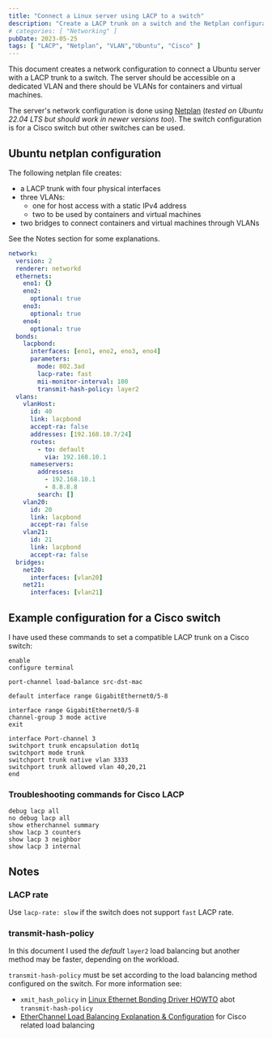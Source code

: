 ```yaml
---
title: "Connect a Linux server using LACP to a switch"
description: "Create a LACP trunk on a switch and the Netplan configuration, including bridges and VLANS"
# categories: [ "Networking" ]
pubDate: 2023-05-25
tags: [ "LACP", "Netplan", "VLAN","Ubuntu", "Cisco" ]
---
```


This document creates a network configuration to connect a Ubuntu server with a LACP trunk to a switch.
The server should be accessible on a dedicated VLAN and there should be VLANs for containers and virtual machines.

The server's network configuration is done using [Netplan](https://netplan.io/) (*tested on Ubuntu 22.04 LTS but should work in newer versions too*).
The switch configuration is for a Cisco switch but other switches can be used.

## Ubuntu netplan configuration

The following netplan file creates:

- a LACP trunk with four physical interfaces
- three VLANs:
  - one for host access with a static IPv4 address
  - two to be used by containers and virtual machines
- two bridges to connect containers and virtual machines through VLANs

See the Notes section for some explanations.

```yaml
network:
  version: 2
  renderer: networkd
  ethernets:
    eno1: {}
    eno2:
      optional: true
    eno3:
      optional: true
    eno4: 
      optional: true
  bonds:
    lacpbond:
      interfaces: [eno1, eno2, eno3, eno4]
      parameters:
        mode: 802.3ad
        lacp-rate: fast
        mii-monitor-interval: 100
        transmit-hash-policy: layer2
  vlans:
    vlanHost:
      id: 40
      link: lacpbond
      accept-ra: false
      addresses: [192.168.10.7/24]
      routes:
        - to: default
          via: 192.168.10.1
      nameservers:
        addresses:
          - 192.168.10.1
          - 8.8.8.8
        search: []
    vlan20:
      id: 20
      link: lacpbond
      accept-ra: false
    vlan21:
      id: 21
      link: lacpbond
      accept-ra: false
  bridges:
    net20:
      interfaces: [vlan20]
    net21:
      interfaces: [vlan21]
```

## Example configuration for a Cisco switch

I have used these commands to set a compatible LACP trunk on a Cisco switch:

```shell
enable
configure terminal

port-channel load-balance src-dst-mac

default interface range GigabitEthernet0/5-8

interface range GigabitEthernet0/5-8
channel-group 3 mode active
exit

interface Port-channel 3
switchport trunk encapsulation dot1q
switchport mode trunk
switchport trunk native vlan 3333
switchport trunk allowed vlan 40,20,21
end
```

### Troubleshooting commands for Cisco LACP

```shell
debug lacp all
no debug lacp all
show etherchannel summary
show lacp 3 counters
show lacp 3 neighbor
show lacp 3 internal
```

## Notes

### LACP rate

Use `lacp-rate: slow` if the switch does not support `fast` LACP rate.

### transmit-hash-policy

In this document I used the *default* `layer2` load balancing but another method may be faster, depending on the workload.

`transmit-hash-policy` must be set according to the load balancing method configured on the switch. For more information see:

- `xmit_hash_policy` in [Linux Ethernet Bonding Driver HOWTO](https://docs.kernel.org/networking/bonding.html) abot `transmit-hash-policy`
- [EtherChannel Load Balancing Explanation & Configuration](https://study-ccnp.com/etherchannel-load-balancing-explanation-configuration/) for Cisco related load balancing
